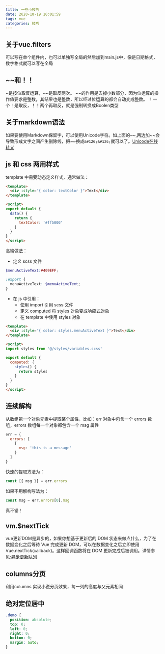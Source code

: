 ```yaml
---
title: 一些小技巧
date: 2020-10-19 10:01:59
tags: vue
categories: 技巧
---
```


## 关于vue.filters
可以写在单个组件内，也可以单独写全局的然后加到main.js中，像是日期格式，数字格式就可以写在全局

## ~~和！！
&#126;是按位取反运算，&#126;&#126;是取反两次。
&#126;&#126;的作用是去掉小数部分，因为位运算的操作值要求是整数，其结果也是整数，所以经过位运算的都会自动变成整数。
！一个！是取反，！！两个再取反，就是强制转换成Boolen类型

## 关于markdown语法
如果要使用Markdown保留字，可以使用Unicode字符。如上面的&#126;&#126;,两边加&#126;&#126;会导致形成文字之间产生删除线，把&#126;&#126;换成```&#126;&#126;```就可以了。[Unicode在线转义](http://tool.oschina.net/encode)

## js 和 css 两用样式
template 中需要动态定义样式，通常做法：
```html
<template>
  <div :style="{ color: textColor }">Text</div>
</template>

<script>
export default {
  data() {
    return {
      textColor: '#ff5000'
    }
  }
}
</script>
```
高端做法：
- 定义 scss 文件
```scss
$menuActiveText:#409EFF;

:export {
  menuActiveText: $menuActiveText;
}
```
- 在 js 中引用：
  - 使用 import 引用 scss 文件
  - 定义 computed 将 styles 对象变成响应式对象
  - 在 template 中使用 styles 对象
```html
<template>
  <div :style="{ color: styles.menuActiveText }">Text</div>
</template>

<script>
import styles from '@/styles/variables.scss'

export default {
  computed: {
    styles() {
      return styles
    }
  }
}
</script>
```

## 连续解构
从数组第一个对象元素中提取某个属性，比如：err 对象中包含一个 errors 数组，errors 数组每一个对象都包含一个 msg 属性
```js
err = {
  errors: [
    {
      msg: 'this is a message'
    }
  ]
}
```
快速的提取方法为：
```js
const [{ msg }] = err.errors
```
如果不用解构写法为：
```js
const msg = err.errors[0].msg
```
真不错！

## vm.$nextTick
vue更新DOM是异步的，如果你想基于更新后的 DOM 状态来做点什么，为了在数据变化之后等待 Vue 完成更新 DOM，可以在数据变化之后立即使用 Vue.nextTick(callback)。这样回调函数将在 DOM 更新完成后被调用。详情参见:[异步更新队列](https://cn.vuejs.org/v2/guide/reactivity.html#%E5%BC%82%E6%AD%A5%E6%9B%B4%E6%96%B0%E9%98%9F%E5%88%97)

## columns分页
利用columns 实现小说分页效果，每一列的高度与父元素相同

## 绝对定位居中
```css
.demo {
  position: absolute;
  top: 0;
  left: 0;
  right: 0;
  bottom: 0;
  margin: auto;
}
```